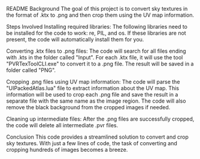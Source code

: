 README
Background
The goal of this project is to convert sky textures in the format of .ktx to .png and then crop them using the UV map information.

Steps Involved
Installing required libraries:
The following libraries need to be installed for the code to work: re, PIL, and os. If these libraries are not present, the code will automatically install them for you.

Converting .ktx files to .png files:
The code will search for all files ending with .kts in the folder called "Input". For each .ktx file, it will use the tool "PVRTexToolCLI.exe" to convert it to a .png file. The result will be saved in a folder called "PNG".

Cropping .png files using UV map information:
The code will parse the "UIPackedAtlas.lua" file to extract information about the UV map. This information will be used to crop each .png file and save the result in a separate file with the same name as the image region. The code will also remove the black background from the cropped images if needed.

Cleaning up intermediate files:
After the .png files are successfully cropped, the code will delete all intermediate .pvr files.

Conclusion
This code provides a streamlined solution to convert and crop sky textures. With just a few lines of code, the task of converting and cropping hundreds of images becomes a breeze.
